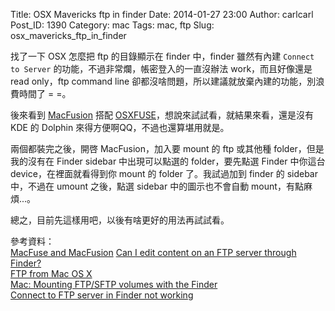 Title: OSX Mavericks ftp in finder
Date: 2014-01-27 23:00
Author: carlcarl
Post_ID: 1390
Category: mac
Tags: mac, ftp
Slug: osx_mavericks_ftp_in_finder


找了一下 OSX 怎麼把 ftp 的目錄顯示在 finder 中，finder 雖然有內建 `Connect to Server` 的功能，不過非常爛，帳密登入的一直沒辦法 work，而且好像還是 read only，ftp command line 卻都沒啥問題，所以建議就放棄內建的功能，別浪費時間了 = =。

後來看到 [MacFusion] 搭配 [OSXFUSE]，想說來試試看，就結果來看，還是沒有 KDE 的 Dolphin 來得方便啊QQ，不過也還算堪用就是。

兩個都裝完之後，開啓 MacFusion，加入要 mount 的 ftp 或其他種 folder，但是我的沒有在 Finder sidebar 中出現可以點選的 folder，要先點選 Finder 中你這台 device，在裡面就看得到你 mount 的 folder 了。我試過加到 finder 的 sidebar 中，不過在 umount 之後，點選 sidebar 中的圖示也不會自動 mount，有點麻煩...。

總之，目前先這樣用吧，以後有啥更好的用法再試試看。


[MacFusion]: http://macfusionapp.org
[OSXFUSE]: http://osxfuse.github.io



參考資料：  
[MacFuse and MacFusion]
[Can I edit content on an FTP server through Finder?]  
[FTP from Mac OS X]  
[Mac: Mounting FTP/SFTP volumes with the Finder]  
[Connect to FTP server in Finder not working]


[MacFuse and MacFusion]: http://help.pop.psu.edu/popnet-help/mac/macfuse-and-macfusion
[Can I edit content on an FTP server through Finder?]: https://apple.stackexchange.com/questions/24699/can-i-edit-content-on-an-ftp-server-through-finder
[FTP from Mac OS X]: http://osxdaily.com/2011/02/07/ftp-from-mac/
[Mac: Mounting FTP/SFTP volumes with the Finder]: http://www.thxbye.de/mac/mac-mounting-ftpsftp-volumes-with-the-finder.html
[Connect to FTP server in Finder not working]: https://apple.stackexchange.com/questions/110965/connect-to-ftp-server-in-finder-not-working
